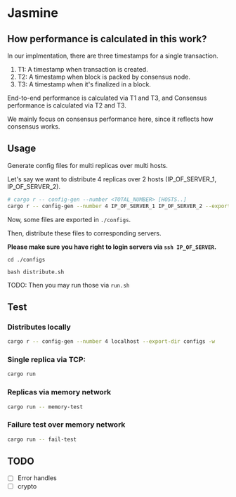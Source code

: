 # Jasmine

## How performance is calculated in this work?

In our implmentation, there are three timestamps for a single transaction.

1. T1: A timestamp when transaction is created.
2. T2: A timestamp when block is packed by consensus node.
3. T3: A timestamp when it's finalized in a block.

End-to-end performance is calculated via T1 and T3, and 
Consensus performance is calculated via T2 and T3.

We mainly focus on consensus performance here, since it reflects how consensus
works.

## Usage

Generate config files for multi replicas over multi hosts.

Let's say we want to distribute 4 replicas over 2 hosts (IP_OF_SERVER_1, IP_OF_SERVER_2).

```Bash
# cargo r -- config-gen --number <TOTAL_NUMBER> [HOSTS..]
cargo r -- config-gen --number 4 IP_OF_SERVER_1 IP_OF_SERVER_2 --export-dir configs -w
```

Now, some files are exported in `./configs`.

Then, distribute these files to corresponding servers.

**Please make sure you have right to login servers via `ssh IP_OF_SERVER`.**

```
cd ./configs

bash distribute.sh
```

TODO: Then you may run those via `run.sh`


## Test

### Distributes locally

```Bash
cargo r -- config-gen --number 4 localhost --export-dir configs -w
```

### Single replica via TCP:

```Bash
cargo run
```

### Replicas via memory network

```Bash
cargo run -- memory-test
```

### Failure test over memory network

```Bash
cargo run -- fail-test
```

## TODO

- [ ] Error handles
- [ ] crypto
